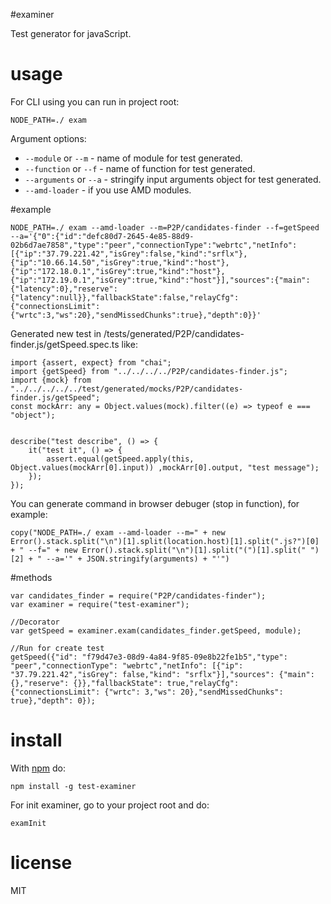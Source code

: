 

#examiner

Test generator for javaScript.


# usage

For CLI using you can run in project root:

```
NODE_PATH=./ exam
```

Argument options:

* `--module` or `--m` - name of module for test generated.
* `--function` or `--f` - name of function for test generated.
* `--arguments` or `--a` - stringify input arguments object for test generated.
* `--amd-loader` - if you use AMD modules.


#example

```
NODE_PATH=./ exam --amd-loader --m=P2P/candidates-finder --f=getSpeed --a='{"0":{"id":"defc80d7-2645-4e85-88d9-02b6d7ae7858","type":"peer","connectionType":"webrtc","netInfo":[{"ip":"37.79.221.42","isGrey":false,"kind":"srflx"},{"ip":"10.66.14.50","isGrey":true,"kind":"host"},{"ip":"172.18.0.1","isGrey":true,"kind":"host"},{"ip":"172.19.0.1","isGrey":true,"kind":"host"}],"sources":{"main":{"latency":0},"reserve":{"latency":null}},"fallbackState":false,"relayCfg":{"connectionsLimit":{"wrtc":3,"ws":20},"sendMissedChunks":true},"depth":0}}'
```

Generated new test in /tests/generated/P2P/candidates-finder.js/getSpeed.spec.ts like:

```
import {assert, expect} from "chai";
import {getSpeed} from "../../../../P2P/candidates-finder.js";
import {mock} from "../../../../../test/generated/mocks/P2P/candidates-finder.js/getSpeed";
const mockArr: any = Object.values(mock).filter((e) => typeof e === "object");


describe("test describe", () => {
    it("test it", () => {
        assert.equal(getSpeed.apply(this, Object.values(mockArr[0].input)) ,mockArr[0].output, "test message");
    });
});
```

You can generate command in browser debuger (stop in function), for example:
```
copy("NODE_PATH=./ exam --amd-loader --m=" + new Error().stack.split("\n")[1].split(location.host)[1].split(".js?")[0] + " --f=" + new Error().stack.split("\n")[1].split("(")[1].split(" ")[2] + " --a='" + JSON.stringify(arguments) + "'")
```


#methods

```
var candidates_finder = require("P2P/candidates-finder");
var examiner = require("test-examiner");

//Decorator
var getSpeed = examiner.exam(candidates_finder.getSpeed, module);

//Run for create test
getSpeed({"id": "f79d47e3-08d9-4a84-9f85-09e8b22fe1b5","type": "peer","connectionType": "webrtc","netInfo": [{"ip": "37.79.221.42","isGrey": false,"kind": "srflx"}],"sources": {"main": {},"reserve": {}},"fallbackState": true,"relayCfg": {"connectionsLimit": {"wrtc": 3,"ws": 20},"sendMissedChunks": true},"depth": 0});
```

# install

With [npm](https://npmjs.org) do:

```
npm install -g test-examiner
```

For init examiner, go to your project root and do:
```
examInit
```

# license

MIT
